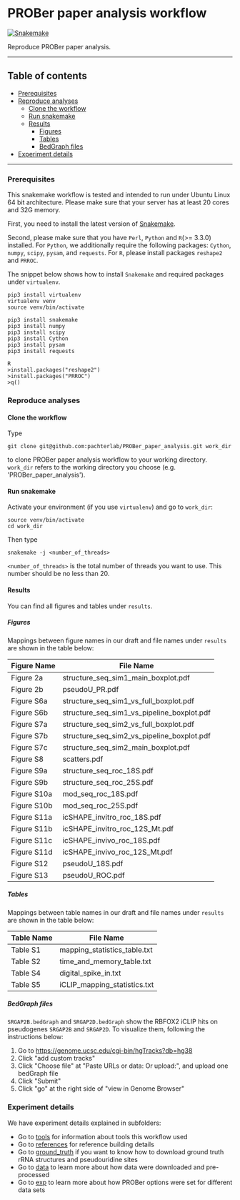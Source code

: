 
# PROBer paper analysis workflow
[![Snakemake](https://img.shields.io/badge/snakemake-≥3.7.1-brightgreen.svg?style=flat-square)](http://snakemake.bitbucket.org)

Reproduce PROBer paper analysis.

---
## Table of contents

* [Prerequisites](#pre)
* [Reproduce analyses](#reproduce)
    - [Clone the workflow](#clone)
    - [Run snakemake](#snakemake)
    - [Results](#results)
        + [Figures](#figures)
        + [Tables](#tables)
        + [BedGraph files](#bedgraph)
* [Experiment details](#details)
---

### <a name="pre" />Prerequisites

This snakemake workflow is tested and intended to run under Ubuntu Linux 64 bit architecture. Please make sure that your server has at least 20 cores and 32G memory.

First, you need to install the latest version of [Snakemake](https://bitbucket.org/snakemake/snakemake/wiki/Home). 

Second, please make sure that you have `Perl`, `Python` and `R`(>= 3.3.0) installed. For `Python`, we additionally require the following packages: `Cython`, `numpy`, `scipy`, `pysam`, and `requests`. For `R`, please install packages `reshape2` and `PRROC`.

The snippet below shows how to install `Snakemake` and required packages under `virtualenv`.

```
pip3 install virtualenv
virtualenv venv
source venv/bin/activate

pip3 install snakemake
pip3 install numpy
pip3 install scipy
pip3 install Cython
pip3 install pysam
pip3 install requests

R
>install.packages("reshape2")
>install.packages("PRROC")
>q()
```

### <a name="reproduce" />Reproduce analyses

#### <a name="clone" />Clone the workflow

Type 

```
git clone git@github.com:pachterlab/PROBer_paper_analysis.git work_dir
```

to clone PROBer paper analysis workflow to your working directory. `work_dir` refers to the working directory you choose (e.g. 'PROBer_paper_analysis').

#### <a name="snakemake" />Run snakemake

Activate your environment (if you use `virtualenv`) and go to `work_dir`:

```
source venv/bin/activate
cd work_dir
```

Then type 

```
snakemake -j <number_of_threads>
```

`<number_of_threads>` is the total number of threads you want to use. This number should be no less than 20. 

#### <a name="results" />Results

You can find all figures and tables under `results`.

##### <a name="figures" />Figures

Mappings between figure names in our draft and file names under `results` are shown in the table below:

Figure Name | File Name
----------- | ---------
Figure 2a | structure_seq_sim1_main_boxplot.pdf
Figure 2b | pseudoU_PR.pdf
Figure S6a | structure_seq_sim1_vs_full_boxplot.pdf
Figure S6b | structure_seq_sim1_vs_pipeline_boxplot.pdf
Figure S7a | structure_seq_sim2_vs_full_boxplot.pdf
Figure S7b | structure_seq_sim2_vs_pipeline_boxplot.pdf
Figure S7c | structure_seq_sim2_main_boxplot.pdf
Figure S8 | scatters.pdf
Figure S9a | structure_seq_roc_18S.pdf
Figure S9b | structure_seq_roc_25S.pdf
Figure S10a | mod_seq_roc_18S.pdf
Figure S10b | mod_seq_roc_25S.pdf
Figure S11a | icSHAPE_invitro_roc_18S.pdf
Figure S11b | icSHAPE_invitro_roc_12S_Mt.pdf
Figure S11c | icSHAPE_invivo_roc_18S.pdf
Figure S11d | icSHAPE_invivo_roc_12S_Mt.pdf
Figure S12 | pseudoU_18S.pdf
Figure S13 | pseudoU_ROC.pdf

##### <a name="tables" />Tables

Mappings between table names in our draft and file names under `results` are shown in the table below:

Table Name | File Name
---------- | ---------
Table S1 | mapping_statistics_table.txt
Table S2 | time_and_memory_table.txt
Table S4 | digital_spike_in.txt
Table S5 | iCLIP_mapping_statistics.txt

##### <a name="bedgraph" />BedGraph files

`SRGAP2B.bedGraph` and `SRGAP2D.bedGraph` show the RBFOX2 iCLIP hits on pseudogenes `SRGAP2B` and `SRGAP2D`. To visualize them, following the instructions below:

1. Go to https://genome.ucsc.edu/cgi-bin/hgTracks?db=hg38
2. Click "add custom tracks"
3. Click "Choose file" at "Paste URLs or data:         Or upload:", and upload one bedGraph file
4. Click "Submit"
5. Click "go" at the right side of "view in Genome Browser"

### <a name="details" />Experiment details

We have experiment details explained in subfolders: 

* Go to [tools](tools) for information about tools this workflow used
* Go to [references](references) for reference building details
* Go to [ground_truth](ground_truth) if you want to know how to download ground truth rRNA structures and pseudouridine sites
* Go to [data](data) to learn more about how data were downloaded and pre-processed
* Go to [exp](exp) to learn more about how PROBer options were set for different data sets